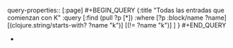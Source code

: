 query-properties:: [:page]
#+BEGIN_QUERY
{:title "Todas las entradas que comienzan con K"
 :query [:find (pull ?p [*])
         :where 
         [?p :block/name ?name]
	 [(clojure.string/starts-with? ?name "k")]
     [(!= ?name "k")]
	 ]
}
#+END_QUERY

-